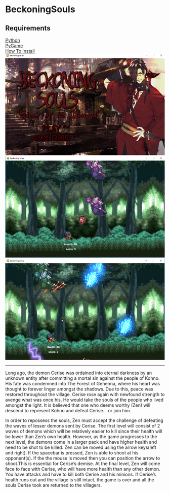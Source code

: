 # BeckoningSouls

<h2>Requirements</h2>
<a href="https://www.python.org/downloads/">Python</a><br>
<a href="https://www.lfd.uci.edu/~gohlke/pythonlibs/#pygame">PyGame</a><br>
<a href="https://www.youtube.com/watch?v=_GikMdhAhv0&t=58s">How To Install</a><br>

<img src="https://github.com/biswasprianka/BeckoningSouls/blob/master/TitleSceeneen.png">
<img src="https://github.com/biswasprianka/BeckoningSouls/blob/master/level22.png">
<img src="https://github.com/biswasprianka/BeckoningSouls/blob/master/level33.png">

<hr>
<p>
Long ago, the demon Cerise was ordained into eternal darkness by an unknown entity after committing a mortal sin against the people of Kohno. His fate was condemned into The Forest of Gehenna, where his heart was thought to forever linger amongst the shadows. Due to this, peace was restored throughout the village.  Cerise rose again with newfound strength to avenge what was once his. He would take the souls of the people who lived amongst the light. It is believed that one who deems worthy (Zen) will descend to represent Kohno and defeat Cerise… or join him.
</p>
<p>
In order to repossess the souls, Zen must accept the challenge of defeating the waves of lesser demons sent by Cerise. The first level will consist of 2 waves of demons which will be relatively easier to kill since their health will be lower than Zen’s own health. However, as the game progresses to the next level, the demons come in a larger pack and have higher health and need to be shot to be killed. Zen can be moved using the arrow keys(left and right). If the spacebar is pressed, Zen is able to shoot at his opponent(s). If the the mouse is moved then you can position the arrow to shoot.This is essential for Cerise’s demise. At the final level, Zen will come face to face with Cerise, who will have more health than any other demon. You have attacks and have to kill both Cerise and his minions. If Cerise’s health runs out and the village is still intact, the game is over and all the souls Cerise took are returned to the villagers. 
</p>
